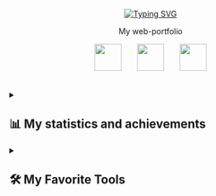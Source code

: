 <p align="center">
  <a href="https://git.io/typing-svg"><img src="https://readme-typing-svg.demolab.com?font=Macondo&weight=600&size=32&duration=4000&pause=600&color=2EF7DA&background=85858500&center=true&vCenter=true&random=false&width=635&lines=Hi%2C+I'm+Daniil;I'm+Front-End+Developer;2%2B+years+of+experience+in+JS;1%2B+years+of+experience+in+React;Always+learning+new+things;Platinum+for+the+Witcher+3" alt="Typing SVG" />
  </a>
</p>
<p align="center">
  <a href="https://grimaveira.github.io/react-portfolio"  style="text-decoration: none;">
      My web-portfolio
  </a>
</p>
<p align="center">
  <a href=https://t.me/grimaveira><img height="48" width="48" src="https://cdn.simpleicons.org/telegram/2EF7DAFF"/></a>
  &#8287;&#8287;&#8287;&#8287;&#8287;
  <a href=https://vk.com/id187389901><img height="48" width="48" src="https://cdn.simpleicons.org/VK/2EF7DAFF"/></a>
  &#8287;&#8287;&#8287;&#8287;&#8287;
  <a href=https://www.codewars.com/users/Ragnar0k><img height="48" width="48" src="https://cdn.simpleicons.org/codewars/2EF7DAFF"/></a>
</p>

<br/>

<details> 
  <summary><h2>📊 My statistics and achievements</h2></summary>
  
  <h3>🔥 Streak Stats</h3>

  <p align="center">
    <a href="https://github.com/GrimAveira"><img src="https://github-profile-trophy.vercel.app/?username=grimaveira&theme=tokyonight&row=2&column=3"/></a>
  </p>

  <h3>🔥 GitHub Profile Stats</h3>
  
  <div align="center">
    
  ![](http://github-profile-summary-cards.vercel.app/api/cards/profile-details?username=grimaveira&theme=react)
  [![Top Langs](https://github-readme-stats.vercel.app/api/top-langs/?username=grimaveira&layout=donut&theme=tokyonight)](https://github.com/anuraghazra/github-readme-stats)![](http://github-profile-summary-cards.vercel.app/api/cards/productive-time?username=grimaveira&theme=react&utcOffset=8)
      
  </div>
  
  <h3>🔥 Codewars Stats</h3>
  
  <p align="center">
    <a href="https://www.codewars.com/users/Ragnar0k"><img src="https://www.codewars.com/users/Ragnar0k/badges/large"></a>
  </p>
</details>

<details> 
  <summary><h2>🛠️ My Favorite Tools</h2></summary>

  <h3>👨‍💻Main Programming and Markup Languages</h3>

  <p>
      <a href="https://github.com/search?q=user%3ADenverCoder1+language%3Ajavascript"><img alt="JavaScript" src="https://img.shields.io/badge/JavaScript-F7DF1E.svg?logo=javascript&logoColor=black"></a>
      <a href="https://github.com/search?q=user%3ADenverCoder1+language%3AtypeScript"><img alt="TypeScript" src="https://img.shields.io/badge/TypeScript-007ACC.svg?logo=typescript&logoColor=white"></a>
      <a href="https://github.com/search?q=user%3ADenverCoder1+language%3Acss"><img alt="CSS" src="https://img.shields.io/badge/CSS-1572B6.svg?logo=css3&logoColor=white"></a>
      <a href="https://github.com/search?q=user%3ADenverCoder1+language%3Ahtml"><img alt="HTML" src="https://img.shields.io/badge/HTML-E34F26.svg?logo=html5&logoColor=white"></a>
      <a href="https://github.com/search?q=user%3ADenverCoder1+language%3Amarkdown"><img alt="Markdown" src="https://img.shields.io/badge/Markdown-000000.svg?logo=markdown&logoColor=white"></a>
      <a href="https://github.com/search?q=user%3ADenverCoder1+language%3Abash"><img alt="Bash" src="https://img.shields.io/badge/Bash-121011.svg?logo=gnu-bash&logoColor=white"></a>
  </p>

  <h3>🧰 Frameworks and Libraries</h3>

  <p>
      <a href="#"><img alt="Express.js" src="https://img.shields.io/badge/Express.js-404d59.svg?logo=express&logoColor=white"></a>
      <a href="#"><img alt="GitHub Actions" src="https://img.shields.io/badge/GitHub%20Actions-2671E5.svg?logo=github%20actions&logoColor=white"></a>
      <a href="#"><img alt="React" src="https://img.shields.io/badge/React-20232a.svg?logo=react&logoColor=%2361DAFB"></a>
  </p>

  <h3>🗄️ Databases and Cloud Hosting</h3>

  <p>
      <a href="#"><img alt="GitHub Pages" src="https://img.shields.io/badge/GitHub%20Pages-327FC7.svg?logo=github&logoColor=white"></a>
      <a href="#"><img alt="MongoDB" src ="https://img.shields.io/badge/MongoDB-4ea94b.svg?logo=mongodb&logoColor=white"></a>
      <a href="#"><img alt="MySQL" src="https://img.shields.io/badge/MySQL-00f.svg?logo=mysql&logoColor=white"></a>
      <a href="#"><img alt="PostgreSQL" src ="https://img.shields.io/badge/PostgreSQL-316192.svg?logo=postgresql&logoColor=white"></a>
      <a href="#"><img alt="SQLite" src ="https://img.shields.io/badge/SQLite-07405e.svg?logo=sqlite&logoColor=white"></a>
  </p>

  <h3>💻 Software and Tools</h3>

  <p>
      <a href="#"><img alt="Git" src="https://img.shields.io/badge/Git-F05033.svg?logo=git&logoColor=white"></a>
      <a href="#"><img alt="Postman" src="https://img.shields.io/badge/Postman-FF6C37?logo=postman&logoColor=white"></a>
      <a href="#"><img alt="Stack Overflow" src="https://img.shields.io/badge/-Stack%20Overflow-FE7A16?logo=stack-overflow&logoColor=white"></a>
      <a href="#"><img alt="Visual Studio Code" src="https://img.shields.io/badge/Visual%20Studio%20Code-0078d7.svg?logo=visual-studio-code&logoColor=white"></a>
  </p>
</details>
